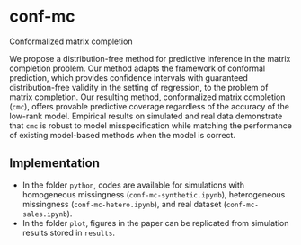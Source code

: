 # conf-mc
Conformalized matrix completion

We propose a distribution-free method for predictive inference in the matrix completion problem. Our method adapts the framework of conformal prediction, which provides confidence intervals with guaranteed distribution-free validity in the setting of regression, to the problem of matrix completion.
Our resulting method, conformalized matrix completion (```cmc```), offers provable predictive coverage regardless of the accuracy of the low-rank model.
Empirical results on simulated and real data demonstrate that ```cmc``` is robust to model misspecification while matching the performance of existing model-based methods when the model is correct.

## Implementation
- In the folder ```python```, codes are available for simulations with homogeneous missingness (```conf-mc-synthetic.ipynb```), heterogeneous missingness (```conf-mc-hetero.ipynb```), and real dataset (```conf-mc-sales.ipynb```).
- In the folder ```plot```, figures in the paper can be replicated from simulation results stored in ```results```.
